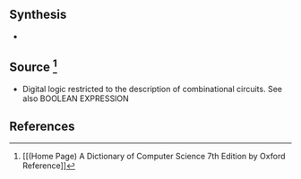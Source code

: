 ## Synthesis
- 
## Source [^1]
- Digital logic restricted to the description of combinational circuits. See also BOOLEAN EXPRESSION
## References

[^1]: [[(Home Page) A Dictionary of Computer Science 7th Edition by Oxford Reference]]